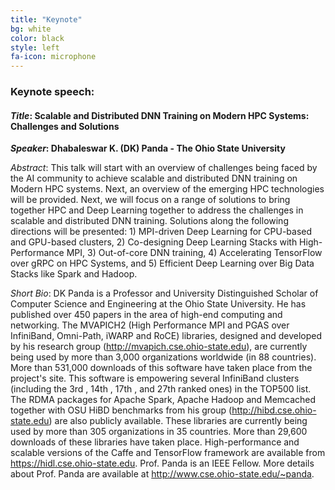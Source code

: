 ```yaml
---
title: "Keynote"
bg: white
color: black
style: left
fa-icon: microphone
---
```


### Keynote speech:

#### *Title*: Scalable and Distributed DNN Training on Modern HPC Systems: Challenges and Solutions

***Speaker*: Dhabaleswar K. (DK) Panda - The Ohio State University**

*Abstract*: This talk will start with an overview of challenges being faced by the AI community to achieve scalable and distributed DNN training on Modern HPC systems. Next, an overview of the emerging HPC technologies will be provided. Next, we will focus on a range of solutions to bring together HPC and Deep Learning together to address the challenges in scalable and distributed DNN training. Solutions along the following directions will be presented: 1) MPI-driven Deep Learning for CPU-based and GPU-based clusters, 2) Co-designing Deep Learning Stacks with High-Performance MPI, 3) Out-of-core DNN training, 4) Accelerating TensorFlow over gRPC on HPC Systems, and 5) Efficient Deep Learning over Big Data Stacks like Spark and Hadoop.

*Short Bio*: DK Panda is a Professor and University Distinguished Scholar of Computer Science and Engineering at the Ohio State University. He has published over 450 papers in the area of high-end computing and networking. The MVAPICH2 (High Performance MPI and PGAS over InfiniBand, Omni-Path, iWARP and RoCE) libraries, designed and developed by his research group (<a href="http://mvapich.cse.ohio-state.edu">http://mvapich.cse.ohio-state.edu</a>), are currently being used by more than 3,000 organizations worldwide (in 88 countries). More than 531,000 downloads of this software have taken place from the project's site. This software is empowering several InfiniBand clusters (including the 3rd , 14th , 17th , and 27th ranked ones) in the TOP500 list. The RDMA packages for Apache Spark, Apache Hadoop and Memcached together with OSU HiBD benchmarks from his group (<a href="http://hibd.cse.ohio-state.edu">http://hibd.cse.ohio-state.edu</a>) are also publicly available. These libraries are currently being used by more than 305 organizations in 35 countries. More than 29,600 downloads of these libraries have taken place. High-performance and scalable versions of the Caffe and TensorFlow framework are available from <a href="https://hidl.cse.ohio-state.edu">https://hidl.cse.ohio-state.edu</a>. Prof. Panda is an IEEE Fellow. More details about Prof. Panda are available at <a href="http://www.cse.ohio-state.edu/~panda">http://www.cse.ohio-state.edu/~panda</a>.


